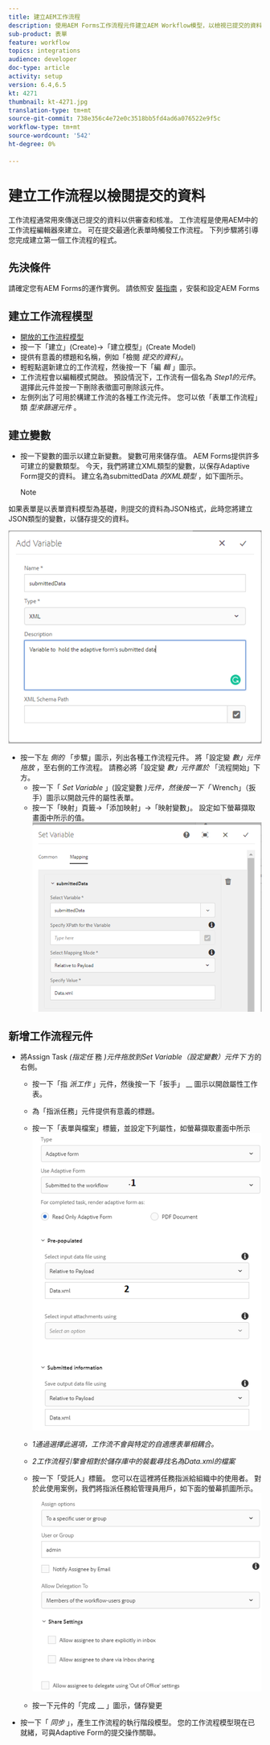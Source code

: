 ```yaml
---
title: 建立AEM工作流程
description: 使用AEM Forms工作流程元件建立AEM Workflow模型，以檢視已提交的資料。
sub-product: 表單
feature: workflow
topics: integrations
audience: developer
doc-type: article
activity: setup
version: 6.4,6.5
kt: 4271
thumbnail: kt-4271.jpg
translation-type: tm+mt
source-git-commit: 738e356c4e72e0c3518bb5fd4ad6a076522e9f5c
workflow-type: tm+mt
source-wordcount: '542'
ht-degree: 0%

---
```



# 建立工作流程以檢閱提交的資料

工作流程通常用來傳送已提交的資料以供審查和核准。 工作流程是使用AEM中的工作流程編輯器來建立。 可在提交最適化表單時觸發工作流程。 下列步驟將引導您完成建立第一個工作流程的程式。

## 先決條件

請確定您有AEM Forms的運作實例。 請依照安 [裝指南](https://docs.adobe.com/content/help/en/experience-manager-65/forms/install-aem-forms/osgi-installation/installing-configuring-aem-forms-osgi.html) ，安裝和設定AEM Forms


## 建立工作流程模型

* [開放的工作流程模型](http://localhost:4502/libs/cq/workflow/admin/console/content/models.html)
* 按一下「建立」(Create)->「建立模型」(Create Model)
* 提供有意義的標題和名稱，例如「檢閱 _提交的資料」_。
* 輕輕點選新建立的工作流程，然後按一下「編 _輯_ 」圖示。
* 工作流程會以編輯模式開啟。 預設情況下，工作流有一個名為 _Step1的元件_。 選擇此元件並按一下刪除表徵圖可刪除該元件。
* 左側列出了可用於構建工作流的各種工作流元件。 您可以依「表單工作流程」類 _型來篩選元件_ 。

## 建立變數

* 按一下變數的圖示以建立新變數。 變數可用來儲存值。 AEM Forms提供許多可建立的變數類型。 今天，我們將建立XML類型的變數，以保存Adaptive Form提交的資料。 建立名為submittedData _的XML類型_ ，如下圖所示。

   >[!NOTE]
如果表單是以表單資料模型為基礎，則提交的資料為JSON格式，此時您將建立JSON類型的變數，以儲存提交的資料。

![提交的資料變數](assets/submitted-data-variable.PNG)

* 按一下左 _側的_ 「步驟」圖示，列出各種工作流程元件。 將「設定變 _數」元件拖放_ ，至右側的工作流程。 請務必將「設定變 _數」元件置於_ 「流程開始」下方。
   * 按一下「 _Set Variable_ 」(設定變數 _)元件，然後按一下「_ Wrench」（扳手）圖示以開啟元件的屬性表單。
   * 按一下「映射」頁籤->「添加映射」->「映射變數」。 設定如下螢幕擷取畫面中所示的值。
      ![建立變數](assets/set-variable.PNG)

## 新增工作流程元件

* 將Assign Task _(指定任_ 務 _)元件拖放到Set Variable（設定變數）元件下_ 方的右側。
   * 按一下「指 _派工作_ 」元件，然後按一下「扳手」 __ 圖示以開啟屬性工作表。
   * 為「指派任務」元件提供有意義的標題。
   * 按一下「表單與檔案」標籤，並設定下列屬性，如螢幕擷取畫面中所示
      ![「表單文檔」頁籤](assets/forms-documents.PNG)

   * _1通過選擇此選項，工作流不會與特定的自適應表單相耦合。_
   * _2工作流程引擎會相對於儲存庫中的裝載尋找名為Data.xml的檔案_

   * 按一下「受託人」標籤。 您可以在這裡將任務指派給組織中的使用者。 對於此使用案例，我們將指派任務給管理員用戶，如下面的螢幕抓圖所示。
      ![受託人標籤](assets/assignee-tab.PNG)
   * 按一下元件的「完成 __ 」圖示，儲存變更
* 按一下「 _同步_ 」，產生工作流程的執行階段模型。
您的工作流程模型現在已就緒，可與Adaptive Form的提交操作關聯。



